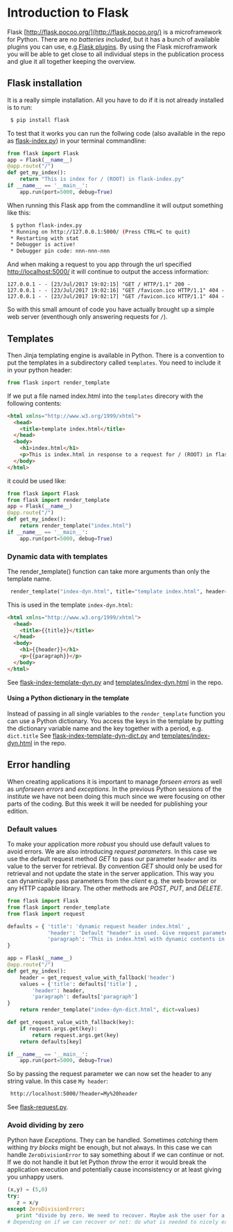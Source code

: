 # Introduction to Flask
Flask [http://flask.pocoo.org/](http://flask.pocoo.org/) is a microframework for Python. There are _no batteries included_, but it has a bunch of available plugins you can use, e.g.[Flask plugins](http://flask.pocoo.org/extensions/). By using the Flask microframwork you will be able to get close to all individual steps in the publication process and glue it all together keeping the overview.

## Flask installation
It is a really simple installation. All you have to do if it is not already installed is to run:
```bash
 $ pip install flask
```
To test that it works you can run the follwing code (also available in the repo as [flask-index.py](flask-index.py)) in your terminal commandline:
```python
from flask import Flask
app = Flask(__name__)
@app.route("/")
def get_my_index():
    return "This is index for / (ROOT) in flask-index.py"
if __name__ == '__main__':
    app.run(port=5000, debug=True)
```
When running this Flask app from the commandline it will output something like this: 
```bash
 $ python flask-index.py 
 * Running on http://127.0.0.1:5000/ (Press CTRL+C to quit)
 * Restarting with stat
 * Debugger is active!
 * Debugger pin code: nnn-nnn-nnn
```

And when making a request to you app through the url specified <http://localhost:5000/> it will continue to output the access information:

```
127.0.0.1 - - [23/Jul/2017 19:02:15] "GET / HTTP/1.1" 200 -
127.0.0.1 - - [23/Jul/2017 19:02:16] "GET /favicon.ico HTTP/1.1" 404 -
127.0.0.1 - - [23/Jul/2017 19:02:17] "GET /favicon.ico HTTP/1.1" 404 -
```

So with this small amount of code you have actually brought up a simple web server (eventhough only answering requests for `/`).

## Templates
Then Jinja templating engine is available in Python. There is a convention to put the templates in a subdirectory called `templates`.
You need to include it in your python header:
```python
from flask inport render_template
```

If we put a file named index.html into the `templates` direcory with the following contents:
```html
<html xmlns="http://www.w3.org/1999/xhtml">
  <head>
    <title>template index.html</title>
  </head>
  <body>
    <h1>index.html</h1>
    <p>This is index.html in response to a request for / (ROOT) in flask-index-template.py</p>
  </body>
</html>
```
it could be used like:
```python
from flask import Flask
from flask import render_template
app = Flask(__name__)
@app.route("/")
def get_my_index():
    return render_template("index.html")
if __name__ == '__main__':
    app.run(port=5000, debug=True)
``` 

### Dynamic data with templates 
The render_template() function can take more arguments than only the template name.
```python
 render_template("index-dyn.html", title="template index.html", header="index.html", paragraph="...") 
```

This is used in the template `index-dyn.html`:
```html
<html xmlns="http://www.w3.org/1999/xhtml">
  <head>
    <title>{{title}}</title>
  </head>
  <body>
    <h1>{{header}}</h1>
    <p>{{paragraph}}</p>
  </body>
</html>
```
See [flask-index-template-dyn.py](flask-index-template-dyn.py) and [templates/index-dyn.html](templates/index-dyn.html) in the repo.

#### Using a Python dictionary in the template 
Instead of passing in all single variables to the `render_template` function you can use a Python dictionary. You access the keys in the template by putting the dictionary variable name and the key together with a period, e.g. `dict.title` 
See [flask-index-template-dyn-dict.py](flask-index-template-dyn.py) and [templates/index-dyn.html](templates/index-dyn-dict.html) in the repo.

## Error handling
When creating applications it is important to manage _forseen errors_ as well as _unforseen errors_ and _exceptions_.
In the previous Python sessions of the institute we have not been doing this much since we were focusing on other parts of the coding. But this week it will be needed for publishing your edition.

### Default values
To make your application more _robust_ you should use default values to avoid errors. We are also introducing _request parameters_. In this case we use the default request method _GET_ to pass our parameter `header` and its value to the server for retrieval. By convention _GET_ should only be used for retrieval and not update the state in the server application. This way you can dynamically pass parameters from the _client_ e.g. the web browser or any HTTP capable library. The other methods are _POST_, _PUT_, and _DELETE_.

```python
from flask import Flask
from flask import render_template
from flask import request

defaults = { 'title': 'dynamic request header index.html' ,
             'header': 'Default "header" is used. Give request parameter header with a value to change it.',
             'paragraph': 'This is index.html with dynamic contents in response to a request for / (ROOT) in flask-request.py'
}

app = Flask(__name__)
@app.route("/")
def get_my_index():
    header = get_request_value_with_fallback('header')
    values = {'title': defaults['title'] ,
        'header': header,
        'paragraph': defaults['paragraph'] 
}
    return render_template("index-dyn-dict.html", dict=values)

def get_request_value_with_fallback(key):
    if request.args.get(key):
        return request.args.get(key)
    return defaults[key]

if __name__ == '__main__':
    app.run(port=5000, debug=True)
```
So by passing the request parameter we can now set the header to any string value. In this case `My header`: 
```bash
 http://localhost:5000/?header=My%20header
```
 
See [flask-request.py](flask-request.py).

### Avoid dividing by zero
Python have _Exceptions_. They can be handled. Sometimes _catching_ them  withing _try blocks_ might be enough, but not always. In this case  we can handle `ZeroDivisionError` to say something about if we can continue or not. If we do not handle it but let Python _throw_ the error it would break the application execution and potentially cause inconsistency or at least giving you unhappy users.

```python
(x,y) = (5,0)
try:
   z = x/y
except ZeroDivisionError:
   print "divide by zero. We need to recover. Maybe ask the user for a better value."
# Depending on if we can recover or not: do what is needed to nicely exit or take receovery actions
```
